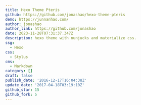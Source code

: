 ```yaml
---
title: Hexo Theme Pteris
github: https://github.com/jonashao/hexo-theme-pteris
demo: https://junnanhao.com/
author: jonashao
author_link: https://github.com/jonashao
date: 2023-11-28T07:31:37.347Z
description: hexo theme with nunjucks and materialize css.
ssg:
  - Hexo
css:
  - Stylus
cms:
  - Markdown
category: []
draft: false
publish_date: '2016-12-17T16:04:38Z'
update_date: '2017-04-18T03:19:10Z'
github_star: 15
github_fork: 5
---
```

